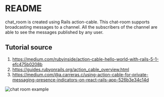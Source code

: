 # README
chat_room is created using Rails action-cable. This chat-room supports broadcasting messages to a channel. All the subscribers of the channel are able to see the messages published by any user.

## Tutorial source
1. https://medium.com/rubyinside/action-cable-hello-world-with-rails-5-1-efc475b0208b
2. https://guides.rubyonrails.org/action_cable_overview.html
3. https://medium.com/@a.carreras.c/using-action-cable-for-private-messaging-presence-indicators-on-react-rails-app-526b3e34c14d

![chat room example](/chat_room.gif?raw=true "Chat room example")
